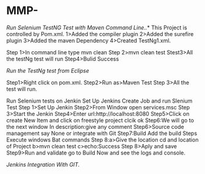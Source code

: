 # MMP-

*Run Selenium TestNG Test with Maven Command Line..**
This Project is controlled by Pom.xml.
1>Added the compiler plugin
2>Added the surefire plugin
3>Added the maven Dependency
4>Created TestNg1.xml.

Step 1>In command line type mvn clean
Step 2>mvn clean test
Stest3>All the testNg test will run
Step4>Bulid Success

*Run the  TestNg test from Eclipse*

Step1>Right click on pom.xml.
Step2>Run as>Maven Test
Step 3>All the test  will run.

Run Selenium tests on Jenkin
Set Up Jenkins
Create Job and run Slenium Test
Step 1>Set Up Jenkin
Step2>From Window open services.msc
Step 3>Start the Jenkin
Step4>Enter url:http://localhost:8080
Step5>Click on create New Item and click on freestyle project clcik ok
Step6:We will go to the next window In description:give any comment
Step6>Source code management say None or integrate with Git
Step7:Build Add the build Steps Execute windows Bat commands
Step 8:a>Give the location cd and location of Project
b>mvn clean test
c>echo:Success
Step 8>Aply and save
Step9>Run and validate go to Build Now and see the logs and console.


*Jenkins Integration With GIT.*


